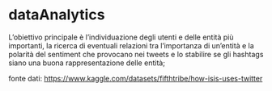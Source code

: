 # dataAnalytics

L’obiettivo principale è l’individuazione degli utenti e delle entità più importanti, la ricerca di eventuali relazioni tra l’importanza di un’entità e la polarità del sentiment che provocano nei tweets e lo stabilire se gli hashtags siano una buona rappresentazione delle entità;

fonte dati: https://www.kaggle.com/datasets/fifthtribe/how-isis-uses-twitter
